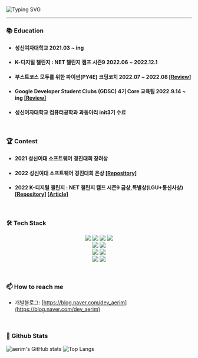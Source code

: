 <!-- 자기소개 시작 -->

<div>
<br>



![Typing SVG](https://readme-typing-svg.herokuapp.com?font=Indie+Flower&color=000000&size=30&center=true&lines=Hello+World+!&nbsp;+I'm+Ae+Rim+˙ᵕ˙+&nbsp;)
</div>

* * *

<!-- 자기소개 끝 -->

<!-- 교육사항 시작 -->

### **📚**  Education

- #### 성신여자대학교 2021.03 ~ ing <br>
- #### K-디지털 챌린지 : NET 챌린지 캠프 시즌9 2022.06 ~ 2022.12.1<br>
- #### 부스트코스 모두를 위한 파이썬(PY4E) 코딩코치 2022.07 ~ 2022.08  [[Review]](https://blog.naver.com/dev_aerim/222963528282)<br>
- #### Google Developer Student Clubs (GDSC) 4기 Core 교육팀 2022.9.14 ~ ing   [[Review]](https://blog.naver.com/dev_aerim/223134685517)<br>
- #### 성신여자대학교 컴퓨터공학과 과동아리 init3기 수료 



<!-- 교육사항 끝 -->
<!-- 수상 시작 -->
<br>

### 🏆 Contest 

- #### 2021 성신여대 소프트웨어 경진대회 장려상
- #### 2022 성신여대 소프트웨어 경진대회 은상 [[Repository]](https://github.com/aerim-choi/SHOWBOOK)
- #### 2022 K-디지털 챌린지 : NET 챌린지 캠프 시즌9 금상,특별상(LGU+통신사상) [[Repository]](https://github.com/NetChallenge-masking/Whipping) [[Article]](https://www.etnews.com/20221201000166)

<!-- 교육사항 끝 -->
<!-- 기술스택 시작 -->
<br>

<div align='left'><h3><b>🛠 Tech Stack </b></h3>
<center><img src="https://img.shields.io/badge/JAVA-007396?style=flat-square&logo=java&logoColor=white">
<img src="https://img.shields.io/badge/Kotlin-7F52FF?style=flat-square&logo=Kotlin&logoColor=white">
<img src="https://img.shields.io/badge/c++-00599C?style=flat-square&logo=c%2B%2B&logoColor=white"/>
<img src="https://img.shields.io/badge/-Python-3776AB?style=flat-square&logo=Python&logoColor=white"/>
<br>

<img src="https://img.shields.io/badge/javascript-F7DF1E?style=flat-square&logo=javascript&logoColor=black"> 
<img src="https://img.shields.io/badge/Express-000000?style=flat-square&logo=Express&logoColor=white"/>
<br>
<img src="https://img.shields.io/badge/Firebase-FFCA28?style=flat-square&logo=firebase&logoColor=black"/>
<img src="https://img.shields.io/badge/MySQL-4479A1?style=flat-square&logo=MySQL&logoColor=white"/>
<br>
<img src="https://img.shields.io/badge/Android Studio-DDC84?style=flat-square&logo=Android Studio&logoColor=white"/></a>
<img src="https://img.shields.io/badge/Unity-FFFFFF?style=flat-square&logo=Unity&logoColor=black"/></a></center>  
</p>
</div>

<!-- 연락처 시작 -->
<br>

### 📫 How to reach me

<!-- - 링크드인: https://www.linkedin.com/in/moonhy7 -->

- 개발블로그: [https://blog.naver.com/dev_aerim](https://blog.naver.com/dev_aerim)
  <!-- 연락처 끝 -->

</br>

<h3><b> 🔭 Github Stats </b></h3>

![aerim's GitHub stats](https://github-readme-stats.vercel.app/api?username=aerim-choi&show_icons=true&theme=radical)
![Top Langs](https://github-readme-stats.vercel.app/api/top-langs/?username=aerim-choi&layout=compact&theme=dracula)
      
